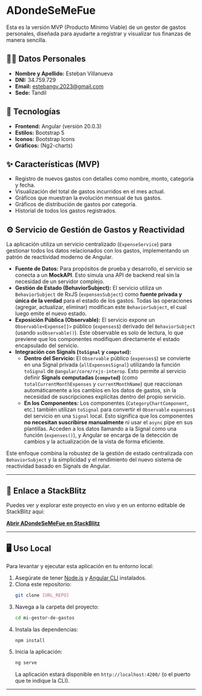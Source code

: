 # ADondeSeMeFue
Esta es la versión MVP (Producto Mínimo Viable) de un gestor de gastos personales, diseñada para ayudarte a registrar y visualizar tus finanzas de manera sencilla.

## 👨‍💻 Datos Personales

* **Nombre y Apellido:** Esteban Villanueva
* **DNI:** 34.759.729
* **Email:** estebangv.2023@gmail.com
* **Sede:** Tandil

## 🚀 Tecnologías

* **Frontend:** Angular (versión 20.0.3)
* **Estilos:** Bootstrap 5
* **Iconos:** Bootstrap Icons
* **Gráficos:** (Ng2-charts)

## ✨ Características (MVP)

* Registro de nuevos gastos con detalles como nombre, monto, categoría y fecha.
* Visualización del total de gastos incurridos en el mes actual.
* Gráficos que muestran la evolución mensual de tus gastos.
* Gráficos de distribución de gastos por categoría.
* Historial de todos los gastos registrados.

## ⚙️ Servicio de Gestión de Gastos y Reactividad

La aplicación utiliza un servicio centralizado (`ExpenseService`) para gestionar todos los datos relacionados con los gastos, implementando un patrón de reactividad moderno de Angular.

* **Fuente de Datos:** Para propósitos de prueba y desarrollo, el servicio se conecta a un **MockAPI**. Esto simula una API de backend real sin la necesidad de un servidor complejo.
* **Gestión de Estado (BehaviorSubject):** El servicio utiliza un `BehaviorSubject` de RxJS (`expensesSubject`) como **fuente privada y única de la verdad** para el estado de los gastos. Todas las operaciones (agregar, actualizar, eliminar) modifican este `BehaviorSubject`, el cual luego emite el nuevo estado.
* **Exposición Pública (Observable):** El servicio expone un `Observable<Expense[]>` público (`expenses$`) derivado del `BehaviorSubject` (usando `asObservable()`). Este observable es solo de lectura, lo que previene que los componentes modifiquen directamente el estado encapsulado del servicio.
* **Integración con Signals (`toSignal` y `computed`):**
    * **Dentro del Servicio:** El `Observable` público (`expenses$`) se convierte en una Signal privada (`allExpensesSignal`) utilizando la función `toSignal` de `@angular/core/rxjs-interop`. Esto permite al servicio definir **Signals computadas (`computed`)** (como `totalCurrentMonthExpenses` y `currentMonthName`) que reaccionan automáticamente a los cambios en los datos de gastos, sin la necesidad de suscripciones explícitas dentro del propio servicio.
    * **En los Componentes:** Los componentes (`CategoryChartComponent`, etc.) también utilizan `toSignal` para convertir el `Observable` `expenses$` del servicio en una `Signal` local. Esto significa que los componentes **no necesitan suscribirse manualmente** ni usar el `async` pipe en sus plantillas. Acceden a los datos llamando a la Signal como una función (`expenses()`), y Angular se encarga de la detección de cambios y la actualización de la vista de forma eficiente.

Este enfoque combina la robustez de la gestión de estado centralizada con `BehaviorSubject` y la simplicidad y el rendimiento del nuevo sistema de reactividad basado en Signals de Angular.

---

## 🔗 Enlace a StackBlitz

Puedes ver y explorar este proyecto en vivo y en un entorno editable de StackBlitz aquí:

[**Abrir ADondeSeMeFue en StackBlitz**](https://stackblitz.com/edit/angular-ivy-TU_ID_UNICO_STACKBLITZ)

---

## 🖥️ Uso Local

Para levantar y ejecutar esta aplicación en tu entorno local:

1.  Asegúrate de tener [Node.js](https://nodejs.org/es/) y [Angular CLI](https://angular.io/cli) instalados.
2.  Clona este repositorio:
    ```bash
    git clone [URL_REPO]
    ```
3.  Navega a la carpeta del proyecto:
    ```bash
    cd mi-gestor-de-gastos
    ```
4.  Instala las dependencias:
    ```bash
    npm install
    ```
5.  Inicia la aplicación:
    ```bash
    ng serve
    ```
    La aplicación estará disponible en `http://localhost:4200/` (o el puerto que te indique la CLI).

---